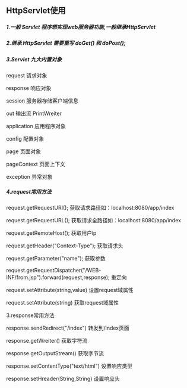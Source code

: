 ## HttpServlet使用

##### 1.一般 Servlet 程序想实现web服务器功能,一般继承HttpServlet

##### 2.继承 HttpServlet 需要重写 doGet() 和 doPost();

##### 3.Servlet 九大内置对象

request				请求对象

response				响应对象

session				服务器存储客户端信息

out 					输出流 PrintWreiter

application			应用程序对象

config				配置对象

page				页面对象

pageContext			页面上下文

exception				异常对象

##### 4.request常用方法

request.getRequestURI();															获取请求路径如：localhost:8080/app/index

request.getRequestURL();															获取请求全路径如：localhost:8080/app/index

request.getRemoteHost();															获取用户ip

request.getHeader("Context-Type");													获取请求头

request.getParameter("name");														获取参数

request.getRequestDispatcher("/WEB-INF/from.jsp").forward(request,response);				重定向

request.setAttribute(string,value)														设置request域属性

request.setAttribute(string)															获取request域属性

3.response常用方法

response.sendRedirect("/index")														转发到/index页面

response.getWreiter()																获取字符流

response.getOutputStream()															获取字节流

response.setContentType("text/html")													设置响应类型

response.setHreader(String,String)													设置响应头